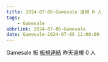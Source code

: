 ```yaml
---
title: 2024-07-06-Gamesale 違規 0 人
tags:
    - Gamesale
abbrlink: 2024-07-06-Gamesale
date: Gamesale-2024-07-06 12:00:00
---
```

Gamesale 板 [板規連結](https://www.ptt.cc/bbs/Gossiping/M.1637425085.A.07D.html)
昨天違規 0 人
